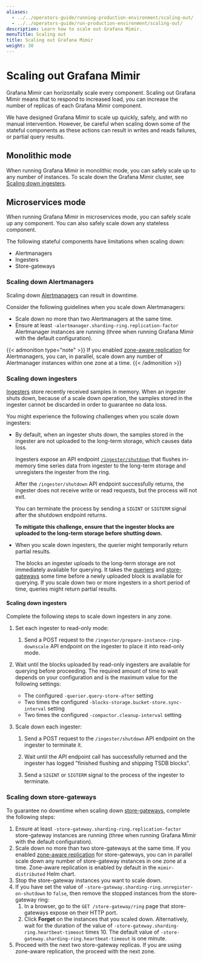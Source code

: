 ```yaml
---
aliases:
  - ../../operators-guide/running-production-environment/scaling-out/
  - ../../operators-guide/run-production-environment/scaling-out/
description: Learn how to scale out Grafana Mimir.
menuTitle: Scaling out
title: Scaling out Grafana Mimir
weight: 30
---
```


<!-- Note: This topic is mounted in the GEM documentation. Ensure that all updates are also applicable to GEM. -->

# Scaling out Grafana Mimir

Grafana Mimir can horizontally scale every component.
Scaling out Grafana Mimir means that to respond to increased load, you can increase the number of replicas of each Grafana Mimir component.

We have designed Grafana Mimir to scale up quickly, safely, and with no manual intervention.
However, be careful when scaling down some of the stateful components as these actions can result in writes and reads failures, or partial query results.

## Monolithic mode

When running Grafana Mimir in monolithic mode, you can safely scale up to any number of instances.
To scale down the Grafana Mimir cluster, see [Scaling down ingesters](#scaling-down-ingesters).

## Microservices mode

When running Grafana Mimir in microservices mode, you can safely scale up any component.
You can also safely scale down any stateless component.

The following stateful components have limitations when scaling down:

- Alertmanagers
- Ingesters
- Store-gateways

### Scaling down Alertmanagers

Scaling down [Alertmanagers](../../../references/architecture/components/alertmanager/) can result in downtime.

Consider the following guidelines when you scale down Alertmanagers:

- Scale down no more than two Alertmanagers at the same time.
- Ensure at least `-alertmanager.sharding-ring.replication-factor` Alertmanager instances are running (three when running Grafana Mimir with the default configuration).

{{< admonition type="note" >}}
If you enabled [zone-aware replication](../../../configure/configure-zone-aware-replication/) for Alertmanagers, you can, in parallel, scale down any number of Alertmanager instances within one zone at a time.
{{< /admonition >}}

### Scaling down ingesters

[Ingesters](../../../references/architecture/components/ingester/) store recently received samples in memory.
When an ingester shuts down, because of a scale down operation, the samples stored in the ingester cannot be discarded in order to guarantee no data loss.

You might experience the following challenges when you scale down ingesters:

- By default, when an ingester shuts down, the samples stored in the ingester are not uploaded to the long-term storage, which causes data loss.

  Ingesters expose an API endpoint [`/ingester/shutdown`](../../../references/http-api/#shutdown) that flushes in-memory time series data from ingester to the long-term storage and unregisters the ingester from the ring.

  After the `/ingester/shutdown` API endpoint successfully returns, the ingester does not receive write or read requests, but the process will not exit.

  You can terminate the process by sending a `SIGINT` or `SIGTERM` signal after the shutdown endpoint returns.

  **To mitigate this challenge, ensure that the ingester blocks are uploaded to the long-term storage before shutting down.**

- When you scale down ingesters, the querier might temporarily return partial results.

  The blocks an ingester uploads to the long-term storage are not immediately available for querying.
  It takes the [queriers](../../../references/architecture/components/querier/) and [store-gateways](../../../references/architecture/components/store-gateway/) some time before a newly uploaded block is available for querying.
  If you scale down two or more ingesters in a short period of time, queries might return partial results.

#### Scaling down ingesters

Complete the following steps to scale down ingesters in any zone.

1. Set each ingester to read-only mode:

   1. Send a POST request to the `/ingester/prepare-instance-ring-downscale` API endpoint on the ingester to place it into read-only mode.

1. Wait until the blocks uploaded by read-only ingesters are available for querying before proceeding. The required amount of time to wait depends on your configuration and is the maximum value for the following settings:

   - The configured `-querier.query-store-after` setting
   - Two times the configured `-blocks-storage.bucket-store.sync-interval` setting
   - Two times the configured `-compactor.cleanup-interval` setting

1. Scale down each ingester:

   1. Send a POST request to the `/ingester/shutdown` API endpoint on the ingester to terminate it.

   1. Wait until the API endpoint call has successfully returned and the ingester has logged "finished flushing and shipping TSDB blocks".

   1. Send a `SIGINT` or `SIGTERM` signal to the process of the ingester to terminate.

### Scaling down store-gateways

To guarantee no downtime when scaling down [store-gateways](../../../references/architecture/components/store-gateway/), complete the following steps:

1. Ensure at least `-store-gateway.sharding-ring.replication-factor` store-gateway instances are running (three when running Grafana Mimir with the default configuration).
1. Scale down no more than two store-gateways at the same time.
   If you enabled [zone-aware replication](../../../configure/configure-zone-aware-replication/)
   for store-gateways, you can in parallel scale down any number of store-gateway instances in one zone at a time.
   Zone-aware replication is enabled by default in the `mimir-distributed` Helm chart.
1. Stop the store-gateway instances you want to scale down.
1. If you have set the value of `-store-gateway.sharding-ring.unregister-on-shutdown` to `false`, then remove the stopped instances from the store-gateway ring:
   1. In a browser, go to the `GET /store-gateway/ring` page that store-gateways expose on their HTTP port.
   1. Click **Forget** on the instances that you scaled down.
      Alternatively, wait for the duration of the value of `-store-gateway.sharding-ring.heartbeat-timeout` times 10.
      The default value of `-store-gateway.sharding-ring.heartbeat-timeout` is one minute.
1. Proceed with the next two store-gateway replicas. If you are using zone-aware replication, the proceed with the next zone.
